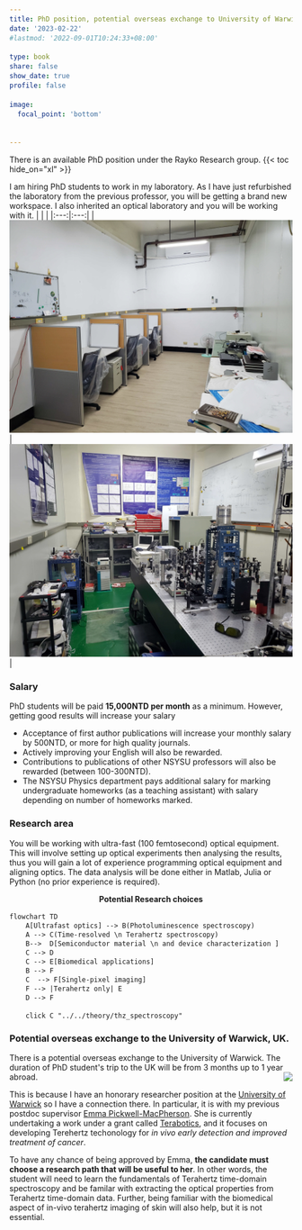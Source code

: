 ```yaml
---
title: PhD position, potential overseas exchange to University of Warwick, UK.
date: '2023-02-22'
#lastmod: '2022-09-01T10:24:33+08:00'

type: book
share: false
show_date: true
profile: false

image:
  focal_point: 'bottom'
  

---
```

<div2>
There is an available PhD position under the Rayko Research group. 
<!--more-->
{{< toc hide_on="xl" >}}

I am hiring PhD students to work in my laboratory. As I have just refurbished the laboratory from the previous professor, you will be getting a brand new workspace. I also inherited an optical laboratory and you will be working with it. 
|     |     | 
|:---:|:---:|
| ![workspace](workspace.jpg "The Student Workspace") | ![lab](lab_space.jpg "Ultra-fast optical laboratory") |


### Salary
PhD students will be paid **15,000NTD per month** as a minimum. However, getting good results will increase your salary 
- Acceptance of first author publications will increase your monthly salary by 500NTD, or more for high quality journals.
- Actively improving your English will also be rewarded. 
- Contributions to publications of other NSYSU professors will also be rewarded (between 100-300NTD). 
- The NSYSU Physics department pays additional salary for marking undergraduate homeworks (as a teaching assistant) with salary depending on number of homeworks marked.
<!--- For additional salary, you can apply for the [*International Elite Doctoral Student Entrance Scholarship*](https://phys.nsysu.edu.tw/p/406-1181-286093,r111.php?Lang=en) provided by the Office of Academic Affairs, NSYSU. See chapter III of this [PDF](https://oia.nsysu.edu.tw/static/file/308/1308/img/3665/688144043.pdf). -->


### Research area
You will be working with ultra-fast (100 femtosecond) optical equipment. This will involve setting up optical experiments then analysing the results, thus you will gain a lot of experience programming optical equipment and aligning optics. The data analysis will be done either in Matlab, Julia or Python (no prior experience is required).
 

<center><strong>Potential Research choices</strong></center>

```mermaid
flowchart TD
    A[Ultrafast optics] --> B(Photoluminescence spectroscopy) 
    A --> C(Time-resolved \n Terahertz spectroscopy)
    B-->  D[Semiconductor material \n and device characterization ]
    C --> D
    C --> E[Biomedical applications]
    B --> F
    C  --> F[Single-pixel imaging] 
    F --> |Terahertz only| E
    D --> F

    click C "../../theory/thz_spectroscopy"

```
  

### Potential overseas exchange to the University of Warwick, UK.


There is a potential overseas exchange to the University of Warwick. The duration of PhD student's trip to the UK will be from 3 months up to 1 year abroad.
<img src="https://warwick.ac.uk/fac/sci/physics/research/condensedmatt/ultrafastphotonics/emmasthzgroup/terabotics/people/emma_macpherson_2.jpg?" style="float: right; max-width: 23%; padding: 00px 00px 00px 10px">



This is because I have an honorary researcher position at the [University of Warwick](https://warwick.ac.uk/fac/sci/physics/research/condensedmatt/ultrafastphotonics/group/rayko/ "Rayko at the Warwick Ultrafast photonics group") so I have a connection there. In particular, it is with my previous postdoc supervisor [Emma Pickwell-MacPherson](https://warwick.ac.uk/fac/sci/physics/research/condensedmatt/ultrafastphotonics/group/emma/ "Emma Pickwell-MacPherson"). She is currently undertaking a work under a grant called 
[Terabotics](https://warwick.ac.uk/fac/sci/physics/research/condensedmatt/ultrafastphotonics/emmasthzgroup/terabotics/ "Terabotics Programme Grant, Emma Pickwell-MacPherson"), and it focuses on developing Terehertz techonology for *in vivo early detection and improved treatment of cancer*. 

To have any chance of being approved by Emma, **the candidate must choose a research path that will be useful to her**. In other words, the student will need to learn the fundamentals of Terahertz time-domain spectroscopy and be familar with extracting the optical properties from Terahertz time-domain data. Further, being familiar with the biomedical aspect of in-vivo terahertz imaging of skin will also help, but it is not essential.

</div2>
